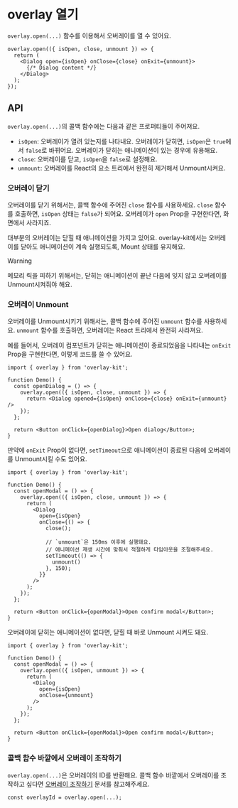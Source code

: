 # overlay 열기

`overlay.open(...)` 함수를 이용해서 오버레이를 열 수 있어요.

```tsx
overlay.open(({ isOpen, close, unmount }) => {
  return (
    <Dialog open={isOpen} onClose={close} onExit={unmount}>
      {/* Dialog content */}
    </Dialog>
  );
});
```

## API

`overlay.open(...)`의 콜백 함수에는 다음과 같은 프로퍼티들이 주어져요.

- `isOpen`: 오버레이가 열려 있는지를 나타내요. 오버레이가 닫히면, `isOpen`은 `true`에서 `false`로 바뀌어요. 오버레이가 닫히는 애니메이션이 있는 경우에 유용해요.
- `close`: 오버레이를 닫고, `isOpen`을 `false`로 설정해요.
- `unmount`: 오버레이를 React의 요소 트리에서 완전히 제거해서 Unmount시켜요.

### 오버레이 닫기

오버레이를 닫기 위해서는, 콜백 함수에 주어진 `close` 함수를 사용하세요. `close` 함수를 호출하면, `isOpen` 상태는 `false`가 되어요. 오버레이가 `open` Prop을 구현한다면, 화면에서 사라지죠.

대부분의 오버레이는 닫힐 때 애니메이션을 가지고 있어요. overlay-kit에서는 오버레이를 닫아도 애니메이션이 계속 실행되도록, Mount 상태를 유지해요.

> [!WARNING]
> 메모리 릭을 피하기 위해서는, 닫히는 애니메이션이 끝난 다음에 잊지 않고 오버레이를 Unmount시켜줘야 해요.

### 오버레이 Unmount

오버레이를 Unmount시키기 위해서는, 콜백 함수에 주어진 `unmount` 함수를 사용하세요. `unmount` 함수를 호출하면, 오버레이는 React 트리에서 완전히 사라져요.

예를 들어서, 오버레이 컴포넌트가 닫히는 애니메이션이 종료되었음을 나타내는 `onExit` Prop을 구현한다면, 이렇게 코드를 쓸 수 있어요.

```tsx{6}
import { overlay } from 'overlay-kit';

function Demo() {
  const openDialog = () => {
    overlay.open(({ isOpen, close, unmount }) => {
      return <Dialog opened={isOpen} onClose={close} onExit={unmount} />
    });
  };

  return <Button onClick={openDialog}>Open dialog</Button>;
}
```

만약에 `onExit` Prop이 없다면, `setTimeout`으로 애니메이션이 종료된 다음에 오버레이를 Unmount시킬 수도 있어요.

```tsx{12-16}
import { overlay } from 'overlay-kit';

function Demo() {
  const openModal = () => {
    overlay.open(({ isOpen, close, unmount }) => {
      return (
        <Dialog
          open={isOpen}
          onClose={() => {
            close();

            // `unmount`은 150ms 이후에 실행돼요.
            // 애니메이션 재생 시간에 맞춰서 적절하게 타임아웃을 조절해주세요.
            setTimeout(() => {
              unmount()
            }, 150);
          }}
        />
      );
    });
  };

  return <Button onClick={openModal}>Open confirm modal</Button>;
}
```

오버레이에 닫히는 애니메이션이 없다면, 닫힐 때 바로 Unmount 시켜도 돼요.

```tsx{9}
import { overlay } from 'overlay-kit';

function Demo() {
  const openModal = () => {
    overlay.open(({ isOpen, unmount }) => {
      return (
        <Dialog
          open={isOpen}
          onClose={unmount}
        />
      );
    });
  };

  return <Button onClick={openModal}>Open confirm modal</Button>;
}
```

### 콜백 함수 바깥에서 오버레이 조작하기

`overlay.open(...)`은 오버레이의 ID를 반환해요. 콜백 함수 바깥에서 오버레이를 조작하고 싶다면 [오버레이 조작하기](./handle-overlay.md) 문서를 참고해주세요.

```tsx
const overlayId = overlay.open(...);
```
